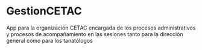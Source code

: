 # GestionCETAC
App para la organización CETAC encargada de los procesos administrativos y procesos de acompañamiento en las sesiones tanto para la dirección general como para los tanatólogos
